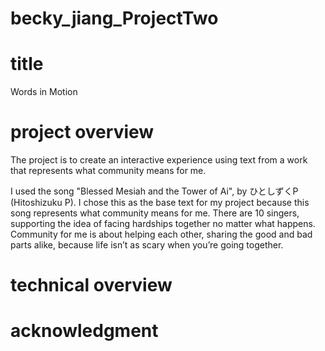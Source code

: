 # becky_jiang_ProjectTwo

 
# title
Words in Motion


# project overview
The project is to create an interactive experience using text from a work that represents what community means for me.

I used the song "Blessed Mesiah and the Tower of Ai", by ひとしずくP  (Hitoshizuku P). I chose this as the base text for my project because this song represents what community means for me. There are 10 singers, supporting the idea of facing hardships together no matter what happens. Community for me is about helping each other, sharing the good and bad parts alike, because life isn’t as scary when you’re going together.


# technical overview


# acknowledgment
